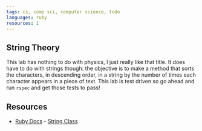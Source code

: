```yaml
---
tags: cs, comp sci, computer science, todo
languages: ruby
resources: 1
---
```

## String Theory

This lab has nothing to do with physics, I just really like that title. It does have to do with strings though: the objective is to make a method that sorts the characters, in descending order, in a string by the number of times each character appears in a piece of text. This lab is test driven so go ahead and run `rspec` and get those tests to pass!


## Resources
* [Ruby Docs](http://www.ruby-doc.org/) - [String Class](http://www.ruby-doc.org/core-2.1.2/String.html)
